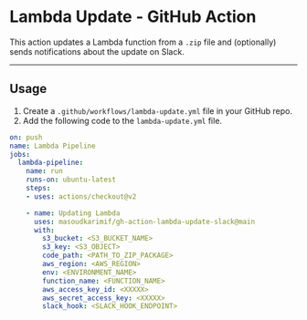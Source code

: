 # Lambda Update - GitHub Action

This action updates a Lambda function from a `.zip` file and (optionally) sends notifications about the update on Slack.

---

## Usage
1. Create a `.github/workflows/lambda-update.yml` file in your GitHub repo.
2. Add the following code to the `lambda-update.yml` file.
```yml
on: push
name: Lambda Pipeline
jobs:
  lambda-pipeline:
    name: run
    runs-on: ubuntu-latest
    steps:
    - uses: actions/checkout@v2

    - name: Updating Lambda
      uses: masoudkarimif/gh-action-lambda-update-slack@main
      with:
        s3_bucket: <S3_BUCKET_NAME>
        s3_key: <S3_OBJECT>
        code_path: <PATH_TO_ZIP_PACKAGE>
        aws_region: <AWS_REGION>
        env: <ENVIRONMENT_NAME>
        function_name: <FUNCTION_NAME>
        aws_access_key_id: <XXXXX>
        aws_secret_access_key: <XXXXX>
        slack_hook: <SLACK_HOOK_ENDPOINT>
